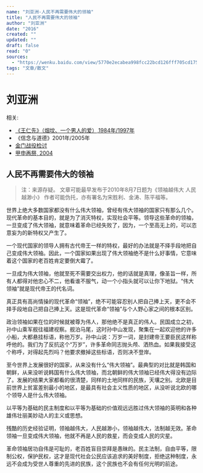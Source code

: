 ```yaml
---
name: "刘亚洲-人民不再需要伟大的领袖"
title: "人民不再需要伟大的领袖"
author: "刘亚洲"
date: "2016"
created: ""
updated: ""
draft: false
read: "0"
sources:
  - "https://wenku.baidu.com/view/5770e2ecabea998fcc22bcd126fff705cd175c2b.html"
tags: "文章/散文"
---
```


# 刘亚洲

相关: 

- [《王仁先》（烟坟、一个男人的爱）,1984年/1997年](https://www.douban.com/note/745035602/)
- 《信念与道德》2001年/2005年
- [金门战役检讨](https://zhuanlan.zhihu.com/p/462127158)
- [甲申再祭, 2004](https://www.douban.com/group/topic/1187763/)


## 人民不再需要伟大的领袖

> 注：来源存疑。
> 文章可能最早发布于2010年8月7日题为《领袖越伟大 人民越渺小》
> 作者可能伪托，亦有署名为宋胜利、金涛、陈平福等。

世界上绝大多数国家都没有什么伟大领袖，曾经有伟大领袖的国家只有那么几个。现代革命的基本目的，就是为了消灭特权，实现社会平等。领导这些革命的领袖，一旦变成了伟大领袖，就意味着革命已经失败了，因为，一个至高无上的，可以恣意妄为的新特权又产生了。

一个现代国家的领导人拥有古代帝王一样的特权，最好的办法就是不择手段地把自己变成伟大领袖。因此，一个国家如果出现了伟大领袖绝不是什么好事情，它意味着这个国家的老百姓肯定要倒大霉了。

一旦成为伟大领袖，他就至死不需要交出权力，他的话就是真理，像圣旨一样，所有人都得对他忠心不二，他看谁不服气，动一个小指头就可以让你下地狱。“伟大领袖”就是现代帝王的代名词。

真正具有高尚情操的现代革命“领袖”，绝不可能容忍别人把自己捧上天，更不会不择手段地自己把自己捧上天。这是现代革命“领袖”与个人野心家之间的根本区别。

政治领袖如果在位的时候就被尊为伟人，那他绝不是真正的伟人。民国成立之初，孙中山乘军舰往福建视察。舰泊马尾，这时孙中山发现，聚集在一起欢迎他的许多小船，大都悬挂标语，称他万岁。孙中山说：万岁一词，是封建帝王要臣民这样称呼他的。我们为了反抗这个“万岁”，许多革命同志抛头颅、洒热血。如果我接受这个称呼，对得起先烈吗？他要求撤掉这些标语，否则决不登岸。

至今世界上发展很好的国家，从来没有什么“伟大领袖”。最典型的对比就是韩国和朝鲜，从来没听说韩国有什么伟大领袖，而北朝鲜的伟大领袖已经伟大得没有边际了。发展的结果大家都看的很清楚，同样的土地同样的民族，天壤之别。北欧是目前世界上贫富差别最小的地区，是最具有社会主义性质的地区，从没听说北欧的哪个领导人是什么伟大领袖。

以平等为基础的民主制度和以平等为基础的价值观远远胜过伟大领袖的英明和各种雄伟壮丽美妙动人的主义或思想。

残酷的历史经验证明，领袖越伟大，人民越渺小，领袖越伟大，法制越无效。革命领袖一旦变成伟大领袖，他就不再是人民的救星，而会变成人民的灾星。

革命领袖居功自伟是可耻的，老百姓盲目崇拜是愚昧的。民主法制，自由平等，限制公权，保护民权，这才是现代社会公民应该追求的美好制度，拒绝这种制度，永远不会成为受世人尊重的先进的民族，这个民族也不会有任何光明的前途。
